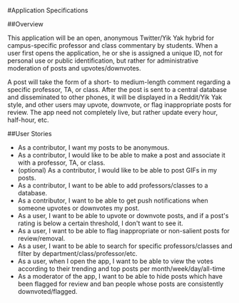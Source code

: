 #Application Specifications

##Overview

This application will be an open, anonymous Twitter/Yik Yak hybrid for campus-specific professor and class commentary by students. When a user first opens the application, he or she is assigned a unique ID, not for personal use or public identification, but rather for administrative moderation of posts and upvotes/downvotes. 

A post will take the form of a short- to medium-length comment regarding a specific professor, TA, or class. After the post is sent to a central database and disseminated to other phones, it will be displayed in a Reddit/Yik Yak style, and other users may upvote, downvote, or flag inappropriate posts for review.  The app need not completely live, but rather update every hour, half-hour, etc. 

##User Stories
- As a contributor, I want my posts to be anonymous.
- As a contributor, I would like to be able to make a post and associate it with a professor, TA, or class.
- (optional) As a contributor, I would like to be able to post GIFs in my posts.
- As a contributor, I want to be able to add professors/classes to a database.
- As a contributor, I want to be able to get push notifications when someone upvotes or downvotes my post.
- As a user, I want to be able to upvote or downvote posts, and if a post's rating is below a certain threshold, I don't want to see it.
- As a user, I want to be able to flag inappropriate or non-salient posts for review/removal.
- As a user, I want to be able to search for specific professors/classes and filter by department/class/professor/etc. 
- As a user, when I open the app, I want to be able to view the votes according to their trending and top posts per month/week/day/all-time
- As a moderator of the app, I want to be able to hide posts which have been flagged for review and ban people whose posts are consistently downvoted/flagged.